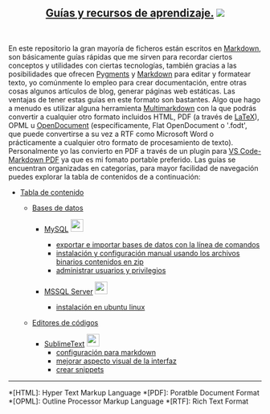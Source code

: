 [comment]: <> (Author: Marco Contreras Herrera)
[comment]: <> (Email: enidev911@gmail.com)

<h2 align="center">
  <u>Guías y recursos de aprendizaje.</u>
  <img src="./assets/ico/hand_with_pen.ico">
</h2>

<br>




En este repositorio la gran mayoría de ficheros están escritos en [Markdown](https://es.wikipedia.org/wiki/Markdown), son básicamente guías rápidas que me sirven para recordar ciertos conceptos y utilidades con ciertas tecnologías, también gracias a las posibilidades que ofrecen  [Pygments](https://pygments.org/) y [Markdown](https://es.wikipedia.org/wiki/Markdown) para editar y formatear texto, yo comúnmente lo empleo para crear documentación, entre otras cosas algunos artículos de blog, generar páginas web estáticas. Las ventajas de tener estas guías en este formato son bastantes. Algo que hago a menudo es utilizar alguna herramienta [Multimarkdown](https://fletcherpenney.net/multimarkdown/#whatismultimarkdown) con la que podrás convertir a cualquier otro formato incluidos HTML, PDF (a través de [LaTeX](https://es.wikipedia.org/wiki/LaTeX)), OPML u [OpenDocument](https://es.wikipedia.org/wiki/OpenDocument) (específicamente, Flat OpenDocument o '.fodt', que puede convertirse a su vez a RTF como Microsoft Word o prácticamente a cualquier otro formato de procesamiento de texto). Personalmente yo las convierto en PDF a través de un plugin para [VS Code-Markdown PDF](https://marketplace.visualstudio.com/items?itemName=yzane.markdown-pdf) ya que es mi fomato portable preferido. Las guías se encuentran organizadas en categorías, para mayor facilidad de navegación puedes explorar la tabla de contenidos de a continuación:


- [Tabla de contenido](#)

    * [Bases de datos](#)
        - [MySQL](devs/database/mysql) <img src='assets/ico/MySQL_Logo.ico' width='25'/>
            + [exportar e importar bases de datos con la línea de comandos](devs/database/mysql/mysqldump_import_export)
            + [instalación y configuración manual usando los archivos binarios contenidos en zip](devs/database/mysql/install_zip)
            + [administrar usuarios y privilegios](devs/database/mysql/manager_users_privileges)
        - [MSSQL Server](#) <img src='assets/ico/microsoft_sql_server.ico' width='25'/>

            * [instalación en ubuntu linux](#)
            

    * [Editores de códigos](#)
        - [SublimeText](#) <img src='assets/ico/sublime_text.ico' width='25'/>
            + [configuración para markdown](devs/ide_code_editor/sublimetext/edit_markdown)
            + [mejorar aspecto visual de la interfaz](#)
            + [crear snippets](#)


---


*[HTML]: Hyper Text Markup Language
*[PDF]: Poratble Document Format
*[OPML]: Outline Processor Markup Language
*[RTF]: Rich Text Format